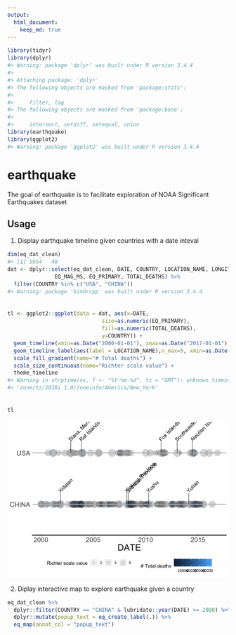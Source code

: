```yaml
---
output: 
  html_document:
    keep_md: true
---
```





```r
library(tidyr)
library(dplyr)
#> Warning: package 'dplyr' was built under R version 3.4.4
#> 
#> Attaching package: 'dplyr'
#> The following objects are masked from 'package:stats':
#> 
#>     filter, lag
#> The following objects are masked from 'package:base':
#> 
#>     intersect, setdiff, setequal, union
library(earthquake)
library(ggplot2)
#> Warning: package 'ggplot2' was built under R version 3.4.4
```
# earthquake

The goal of earthquake is to facilitate exploration of NOAA Significant Earthquakes dataset

## Usage

1. Display earthquake timeline given countries with a date inteval


```r
dim(eq_dat_clean)
#> [1] 5954   48
dat <- dplyr::select(eq_dat_clean, DATE, COUNTRY, LOCATION_NAME, LONGITUDE, LATITUDE, 
               EQ_MAG_MS, EQ_PRIMARY, TOTAL_DEATHS) %>%
  filter(COUNTRY %in% c("USA", "CHINA"))
#> Warning: package 'bindrcpp' was built under R version 3.4.4


tl <- ggplot2::ggplot(data = dat, aes(x=DATE, 
                              size=as.numeric(EQ_PRIMARY),
                              fill=as.numeric(TOTAL_DEATHS),
                              y=COUNTRY)) +
  geom_timeline(xmin=as.Date("2000-01-01"), xmax=as.Date("2017-01-01"), stat="Timeline") +
  geom_timeline_label(aes(label = LOCATION_NAME),n_max=5, xmin=as.Date("2000-01-01"), xmax=as.Date("2017-01-01")) +
  scale_fill_gradient(name="# Total deaths") +
  scale_size_continuous(name="Richter scale value") +
  theme_timeline
#> Warning in strptime(xx, f <- "%Y-%m-%d", tz = "GMT"): unknown timezone
#> 'zone/tz/2018i.1.0/zoneinfo/America/New_York'


tl
```

![](README-example-1.png)<!-- -->

2. Diplay interactive map to explore earthquake given a country



```r
eq_dat_clean %>% 
  dplyr::filter(COUNTRY == "CHINA" & lubridate::year(DATE) >= 2000) %>% 
  dplyr::mutate(popup_text = eq_create_label(.)) %>% 
  eq_map(annot_col = "popup_text")
```

<!--html_preserve--><div id="htmlwidget-e0dbe2ff87f1742681a8" style="width:672px;height:480px;" class="leaflet html-widget"></div>
<script type="application/json" data-for="htmlwidget-e0dbe2ff87f1742681a8">{"x":{"options":{"crs":{"crsClass":"L.CRS.EPSG3857","code":null,"proj4def":null,"projectedBounds":null,"options":{}}},"calls":[{"method":"addProviderTiles","args":["OpenStreetMap.Mapnik",null,null,{"errorTileUrl":"","noWrap":false,"detectRetina":false}]},{"method":"addCircleMarkers","args":[[40.498,25.607,26.856,25.826,29.513,27.689,24.455,26.316,35.946,30.916,39.736,39.57,43.897,39.61,39.483,37.529,39.43,25.975,43.77,29.573,25.954,38.4,34.712,27.372,27.283,42.905,45.382,37.506,27.266,34.682,25.073,22.526,41.728,46.827,26.569,23.627,23.604,29.695,44.624,31.607,33.068,27.995,28.012,31.56,43.469,44.229,37.021,33.259,23.028,42.913,35.49,31.002,32.57,32.71,32.747,32.036,32.756,25.051,25.044,30.901,26.272,29.807,37.565,32.518,23.97,40.657,25.632,31.158,29.358,37.696,25.962,25.558,30.268,25.523,33.165,27.197,24.693,24.719,31.373,43.015,25.075,32.447,24.932,39.955,43.648,38.31,27.767,43.433,32.978,27.575,40.411,27.226,25.98,40.119,30.308,34.512,28.229,35.922,28.155,24.976,27.245,28.182,23.386,30.343,23.336,23.663,44.107,33.179,37.468,32.038,37.659],[122.994,101.063,97.238,102.194,101.129,101.003,102.66,100.648,90.541,99.927,97.443,75.254,85.923,77.23,77.393,96.476,77.219,101.29,119.643,95.605,101.254,100.951,103.834,103.971,103.753,80.515,118.256,96.758,103.873,103.781,99.169,100.709,79.44,125.058,103.036,104.103,107.798,115.689,124.122,90.413,104.95,104.138,104.151,113.21,119.558,83.524,103.911,104.74,101.052,82.378,81.467,103.322,105.424,105.54,105.542,104.722,105.494,97.919,97.684,83.52,101.937,90.35,95.833,105.395,97.569,78.692,101.095,85.902,105.438,95.718,100.825,105.804,105.668,101.903,96.548,103.005,97.943,97.969,100.757,88.247,98.721,95.948,98.73,77.028,82.437,76.888,100.781,84.7,119.593,103.983,90.355,103.071,99.812,77.466,102.888,104.262,99.37,82.549,103.641,97.865,103.427,103.57,100.487,101.72,100.474,102.907,85.641,115.798,78.136,94.987,75.253],[5.1,5.9,6.3,4.2,5.6,5.5,4.3,5.6,7.8,5.3,5.5,5.7,5.3,6.3,5.4,6.4,5.8,5.9,5.4,5.5,5.6,5.8,5.1,5.6,4.7,6,5.4,5.4,5.4,5.2,4.4,4.8,6.1,4.7,4.8,4.5,4.2,5.2,4.9,5.7,4.5,4.9,4.6,4.5,4.7,4.7,4.5,4.7,6.1,5.6,7.2,7.9,6,5.7,5.6,5.7,6,5,6,6.7,5.9,6.3,6.3,4.5,4.8,5.5,5.7,5.8,3.4,6.2,4.9,4.4,4.7,4.8,6.9,4.9,4.8,5.5,5.1,5.3,5.3,5.3,5,5.7,5.6,5.3,5.5,6.3,4.9,5.6,5.1,4.9,5.4,5.1,6.6,6,5.8,6.9,5.4,5.9,6.1,5.1,6,5.9,5.6,4.6,5.2,4.7,6.4,5.5,5.4],null,null,{"interactive":true,"className":"","stroke":true,"color":"#03F","weight":5,"opacity":0.5,"fill":true,"fillColor":"#03F","fillOpacity":0.2},null,null,[" <b>Location:<\/b> Liaoning Province <br /> <b>Magnitude:<\/b> 5.1 <br />"," <b>Location:<\/b> Yaoan County <br /> <b>Magnitude:<\/b> 5.9 <br /> <b>Total deaths:<\/b> 7 <br />"," <b>Location:<\/b> Liuku; Myanmar <br /> <b>Magnitude:<\/b> 6.3 <br />"," <b>Location:<\/b> Wuding <br /> <b>Magnitude:<\/b> 4.2 <br /> <b>Total deaths:<\/b> 1 <br />"," <b>Location:<\/b> Kangding, Yajiang <br /> <b>Magnitude:<\/b> 5.6 <br /> <b>Total deaths:<\/b> 3 <br />"," <b>Location:<\/b> Yanyuan <br /> <b>Magnitude:<\/b> 5.5 <br /> <b>Total deaths:<\/b> 2 <br />"," <b>Location:<\/b> Jiangchuan <br /> <b>Magnitude:<\/b> 4.3 <br />"," <b>Location:<\/b> Yongsheng <br /> <b>Magnitude:<\/b> 5.6 <br /> <b>Total deaths:<\/b> 1 <br />"," <b>Location:<\/b> Xidatan <br /> <b>Magnitude:<\/b> 7.8 <br />"," <b>Location:<\/b> Rulong <br /> <b>Magnitude:<\/b> 5.3 <br />"," <b>Location:<\/b> Yumne <br /> <b>Magnitude:<\/b> 5.5 <br /> <b>Total deaths:<\/b> 2 <br />"," <b>Location:<\/b> Wuqia <br /> <b>Magnitude:<\/b> 5.7 <br />"," <b>Location:<\/b> Urumqi <br /> <b>Magnitude:<\/b> 5.3 <br />"," <b>Location:<\/b> Bachu <br /> <b>Magnitude:<\/b> 6.3 <br /> <b>Total deaths:<\/b> 261 <br />"," <b>Location:<\/b> Bachu <br /> <b>Magnitude:<\/b> 5.4 <br /> <b>Total deaths:<\/b> 5 <br />"," <b>Location:<\/b> Delingha <br /> <b>Magnitude:<\/b> 6.4 <br />"," <b>Location:<\/b> Yopurga <br /> <b>Magnitude:<\/b> 5.8 <br /> <b>Total deaths:<\/b> 1 <br />"," <b>Location:<\/b> Yunnan Province <br /> <b>Magnitude:<\/b> 5.9 <br /> <b>Total deaths:<\/b> 16 <br />"," <b>Location:<\/b> Lindong, Tianshan <br /> <b>Magnitude:<\/b> 5.4 <br /> <b>Total deaths:<\/b> 4 <br />"," <b>Location:<\/b> Bomi,Medog,Nyingchi <br /> <b>Magnitude:<\/b> 5.5 <br />"," <b>Location:<\/b> Dayao <br /> <b>Magnitude:<\/b> 5.6 <br /> <b>Total deaths:<\/b> 3 <br />"," <b>Location:<\/b> Minle, Shandan <br /> <b>Magnitude:<\/b> 5.8 <br /> <b>Total deaths:<\/b> 9 <br />"," <b>Location:<\/b> Jone, Lintan, Minxian <br /> <b>Magnitude:<\/b> 5.1 <br /> <b>Total deaths:<\/b> 1 <br />"," <b>Location:<\/b> Ludian, Zhaotong <br /> <b>Magnitude:<\/b> 5.6 <br /> <b>Total deaths:<\/b> 4 <br />"," <b>Location:<\/b> Ludian <br /> <b>Magnitude:<\/b> 4.7 <br />"," <b>Location:<\/b> Zhaosu <br /> <b>Magnitude:<\/b> 6 <br /> <b>Total deaths:<\/b> 11 <br />"," <b>Location:<\/b> Bayan Ul Hot, Uliastai <br /> <b>Magnitude:<\/b> 5.4 <br />"," <b>Location:<\/b> Delingha <br /> <b>Magnitude:<\/b> 5.4 <br />"," <b>Location:<\/b> Ludian <br /> <b>Magnitude:<\/b> 5.4 <br /> <b>Total deaths:<\/b> 4 <br />"," <b>Location:<\/b> Gansu Province <br /> <b>Magnitude:<\/b> 5.2 <br />"," <b>Location:<\/b> Baoshan <br /> <b>Magnitude:<\/b> 4.4 <br />"," <b>Location:<\/b> Simao <br /> <b>Magnitude:<\/b> 4.8 <br />"," <b>Location:<\/b> Wushi <br /> <b>Magnitude:<\/b> 6.1 <br />"," <b>Location:<\/b> Daqing <br /> <b>Magnitude:<\/b> 4.7 <br /> <b>Total deaths:<\/b> 1 <br />"," <b>Location:<\/b> Huize <br /> <b>Magnitude:<\/b> 4.8 <br />"," <b>Location:<\/b> Wenshan <br /> <b>Magnitude:<\/b> 4.5 <br />"," <b>Location:<\/b> Guangxi Province <br /> <b>Magnitude:<\/b> 4.2 <br /> <b>Total deaths:<\/b> 1 <br />"," <b>Location:<\/b> Jiujiang, Ruichang <br /> <b>Magnitude:<\/b> 5.2 <br /> <b>Total deaths:<\/b> 16 <br />"," <b>Location:<\/b> Jilin, Songyuan <br /> <b>Magnitude:<\/b> 4.9 <br />"," <b>Location:<\/b> Tibet (Xizang Province) <br /> <b>Magnitude:<\/b> 5.7 <br />"," <b>Location:<\/b> Gansu Province <br /> <b>Magnitude:<\/b> 4.5 <br />"," <b>Location:<\/b> Yanjin <br /> <b>Magnitude:<\/b> 4.9 <br /> <b>Total deaths:<\/b> 22 <br />"," <b>Location:<\/b> Sichuan Province <br /> <b>Magnitude:<\/b> 4.6 <br /> <b>Total deaths:<\/b> 1 <br />"," <b>Location:<\/b> Hubei <br /> <b>Magnitude:<\/b> 4.5 <br />"," <b>Location:<\/b> Nei Mongol <br /> <b>Magnitude:<\/b> 4.7 <br />"," <b>Location:<\/b> North <br /> <b>Magnitude:<\/b> 4.7 <br />"," <b>Location:<\/b> Gansu Province <br /> <b>Magnitude:<\/b> 4.5 <br />"," <b>Location:<\/b> Gansu Province <br /> <b>Magnitude:<\/b> 4.7 <br />"," <b>Location:<\/b> Ning'Er <br /> <b>Magnitude:<\/b> 6.1 <br /> <b>Total deaths:<\/b> 3 <br />"," <b>Location:<\/b> Tekes <br /> <b>Magnitude:<\/b> 5.6 <br />"," <b>Location:<\/b> Xinjiang Province <br /> <b>Magnitude:<\/b> 7.2 <br />"," <b>Location:<\/b> Sichuan Province <br /> <b>Magnitude:<\/b> 7.9 <br /> <b>Total deaths:<\/b> 87652 <br />"," <b>Location:<\/b> Sichuan Province <br /> <b>Magnitude:<\/b> 6 <br /> <b>Total deaths:<\/b> 8 <br />"," <b>Location:<\/b> Sichuan Province <br /> <b>Magnitude:<\/b> 5.7 <br />"," <b>Location:<\/b> Sichuan Province <br /> <b>Magnitude:<\/b> 5.6 <br /> <b>Total deaths:<\/b> 1 <br />"," <b>Location:<\/b> Sichuan Province <br /> <b>Magnitude:<\/b> 5.7 <br />"," <b>Location:<\/b> Sichuan Province <br /> <b>Magnitude:<\/b> 6 <br /> <b>Total deaths:<\/b> 4 <br />"," <b>Location:<\/b> Yunnan Province <br /> <b>Magnitude:<\/b> 5 <br />"," <b>Location:<\/b> Yunnan Province <br /> <b>Magnitude:<\/b> 6 <br /> <b>Total deaths:<\/b> 5 <br />"," <b>Location:<\/b> Tibet (Xizang Province) <br /> <b>Magnitude:<\/b> 6.7 <br />"," <b>Location:<\/b> Sichuan Province <br /> <b>Magnitude:<\/b> 5.9 <br /> <b>Total deaths:<\/b> 43 <br />"," <b>Location:<\/b> Tibet (Xizang Province) <br /> <b>Magnitude:<\/b> 6.3 <br /> <b>Total deaths:<\/b> 9 <br />"," <b>Location:<\/b> Qinghai Province <br /> <b>Magnitude:<\/b> 6.3 <br />"," <b>Location:<\/b> Sichuan Province <br /> <b>Magnitude:<\/b> 4.5 <br /> <b>Total deaths:<\/b> 2 <br />"," <b>Location:<\/b> Simao <br /> <b>Magnitude:<\/b> 4.8 <br />"," <b>Location:<\/b> Xinjiang Province <br /> <b>Magnitude:<\/b> 5.5 <br />"," <b>Location:<\/b> Yaoan County <br /> <b>Magnitude:<\/b> 5.7 <br />"," <b>Location:<\/b> Gyungcan <br /> <b>Magnitude:<\/b> 5.8 <br />"," <b>Location:<\/b> Rongchang <br /> <b>Magnitude:<\/b> 3.4 <br /> <b>Total deaths:<\/b> 2 <br />"," <b>Location:<\/b> Qinghai Province <br /> <b>Magnitude:<\/b> 6.2 <br />"," <b>Location:<\/b> Yunnan Province <br /> <b>Magnitude:<\/b> 4.9 <br />"," <b>Location:<\/b> Guizhou Province <br /> <b>Magnitude:<\/b> 4.4 <br /> <b>Total deaths:<\/b> 7 <br />"," <b>Location:<\/b> Moxi <br /> <b>Magnitude:<\/b> 4.7 <br /> <b>Total deaths:<\/b> 1 <br />"," <b>Location:<\/b> Yunnan Province <br /> <b>Magnitude:<\/b> 4.8 <br />"," <b>Location:<\/b> Yushu <br /> <b>Magnitude:<\/b> 6.9 <br /> <b>Total deaths:<\/b> 2220 <br />"," <b>Location:<\/b> Ningang, Ziaojia <br /> <b>Magnitude:<\/b> 4.9 <br />"," <b>Location:<\/b> Pingyuan <br /> <b>Magnitude:<\/b> 4.8 <br />"," <b>Location:<\/b> Pingyuan <br /> <b>Magnitude:<\/b> 5.5 <br /> <b>Total deaths:<\/b> 25 <br />"," <b>Location:<\/b> Luhuo <br /> <b>Magnitude:<\/b> 5.1 <br />"," <b>Location:<\/b> Dabancheng <br /> <b>Magnitude:<\/b> 5.3 <br />"," <b>Location:<\/b> Baoshan <br /> <b>Magnitude:<\/b> 5.3 <br />"," <b>Location:<\/b> Qinghai Province <br /> <b>Magnitude:<\/b> 5.3 <br />"," <b>Location:<\/b> Baoshan <br /> <b>Magnitude:<\/b> 5 <br />"," <b>Location:<\/b> Southern, Kashi <br /> <b>Magnitude:<\/b> 5.7 <br />"," <b>Location:<\/b> Xinjiang Province <br /> <b>Magnitude:<\/b> 5.6 <br />"," <b>Location:<\/b> Southern, Kashi <br /> <b>Magnitude:<\/b> 5.3 <br />"," <b>Location:<\/b> Yunnan And Sichuan Provinces <br /> <b>Magnitude:<\/b> 5.5 <br /> <b>Total deaths:<\/b> 4 <br />"," <b>Location:<\/b> Xinjiang Province <br /> <b>Magnitude:<\/b> 6.3 <br />"," <b>Location:<\/b> Jiangsu Province <br /> <b>Magnitude:<\/b> 4.9 <br /> <b>Total deaths:<\/b> 1 <br />"," <b>Location:<\/b> Yiliang <br /> <b>Magnitude:<\/b> 5.6 <br /> <b>Total deaths:<\/b> 81 <br />"," <b>Location:<\/b> Ruoqiang <br /> <b>Magnitude:<\/b> 5.1 <br />"," <b>Location:<\/b> Qiaojia <br /> <b>Magnitude:<\/b> 4.9 <br />"," <b>Location:<\/b> Yunnan Province <br /> <b>Magnitude:<\/b> 5.4 <br />"," <b>Location:<\/b> s <br /> <b>Magnitude:<\/b> 5.1 <br />"," <b>Location:<\/b> Longmen <br /> <b>Magnitude:<\/b> 6.6 <br /> <b>Total deaths:<\/b> 196 <br />"," <b>Location:<\/b> Dingxi, Min <br /> <b>Magnitude:<\/b> 6 <br /> <b>Total deaths:<\/b> 94 <br />"," <b>Location:<\/b> Benzilan <br /> <b>Magnitude:<\/b> 5.8 <br /> <b>Total deaths:<\/b> 5 <br />"," <b>Location:<\/b> Yutian <br /> <b>Magnitude:<\/b> 6.9 <br />"," <b>Location:<\/b> Xiluodu <br /> <b>Magnitude:<\/b> 5.4 <br />"," <b>Location:<\/b> Yingjiang <br /> <b>Magnitude:<\/b> 5.9 <br />"," <b>Location:<\/b> Longtoushan, Zhaotong <br /> <b>Magnitude:<\/b> 6.1 <br /> <b>Total deaths:<\/b> 589 <br />"," <b>Location:<\/b> Yongshan <br /> <b>Magnitude:<\/b> 5.1 <br />"," <b>Location:<\/b> Yongping <br /> <b>Magnitude:<\/b> 6 <br /> <b>Total deaths:<\/b> 1 <br />"," <b>Location:<\/b> Kangding <br /> <b>Magnitude:<\/b> 5.9 <br /> <b>Total deaths:<\/b> 1 <br />"," <b>Location:<\/b> Yongping <br /> <b>Magnitude:<\/b> 5.6 <br /> <b>Total deaths:<\/b> 1 <br />"," <b>Location:<\/b> Yunnan Province <br /> <b>Magnitude:<\/b> 4.6 <br />"," <b>Location:<\/b> Shawan <br /> <b>Magnitude:<\/b> 5.2 <br />"," <b>Location:<\/b> Fuyang <br /> <b>Magnitude:<\/b> 4.7 <br /> <b>Total deaths:<\/b> 2 <br />"," <b>Location:<\/b> Hotan <br /> <b>Magnitude:<\/b> 6.4 <br /> <b>Total deaths:<\/b> 3 <br />"," <b>Location:<\/b> Tibet (Xizang Province) <br /> <b>Magnitude:<\/b> 5.5 <br />"," <b>Location:<\/b> Quzgun <br /> <b>Magnitude:<\/b> 5.4 <br /> <b>Total deaths:<\/b> 8 <br />"],null,null,{"interactive":false,"permanent":false,"direction":"auto","opacity":1,"offset":[0,0],"textsize":"10px","textOnly":false,"className":"","sticky":true},null]}],"limits":{"lat":[22.526,46.827],"lng":[75.253,125.058]}},"evals":[],"jsHooks":[]}</script><!--/html_preserve-->

